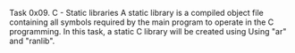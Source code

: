 Task 0x09. C - Static libraries
A static library is a compiled object file containing all symbols required by the main program to operate in the C programming. In this task, a static C library will be created using Using "ar" and "ranlib".
